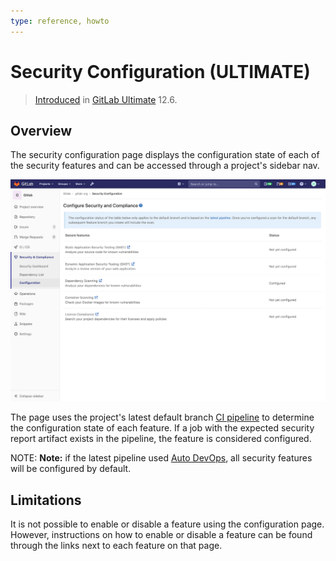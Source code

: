 ```yaml
---
type: reference, howto
---
```


# Security Configuration **(ULTIMATE)**

> [Introduced](https://gitlab.com/gitlab-org/gitlab/merge_requests/20711) in [GitLab Ultimate](https://about.gitlab.com/pricing/) 12.6.

## Overview

The security configuration page displays the configuration state of each of the security
features and can be accessed through a project's sidebar nav.

![Screenshot of security configuration page](../img/security_configuration_page_v12_6.png)

The page uses the project's latest default branch [CI pipeline](../../../ci/pipelines.md) to determine the configuration
state of each feature. If a job with the expected security report artifact exists in the pipeline,
the feature is considered configured.

NOTE: **Note:** if the latest pipeline used [Auto DevOps](../../../topics/autodevops/index.md),
all security features will be configured by default.

## Limitations

It is not possible to enable or disable a feature using the configuration page.
However, instructions on how to enable or disable a feature can be found through
the links next to each feature on that page.
